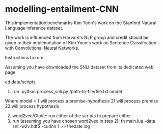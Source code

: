 # modelling-entailment-CNN
This implementation benchmarks Kim Yoon's work on the Stanford Natural Language Inference dataset.

The work is influenced from Harvard's NLP group and credit should be given to their implemntation of Kim Yoon's work on Sentence Classifcation with Convolutional Neural Networks.

Instructions to run:

Assuming you have downloaded the SNLI dataset from its dedicated web page.

cd data/scripts
1. run: python process_snli.py /path-to-file/file.txt model

Where model = 1 will process a premise-hypothesis
	     21 will process premise
	     22 will process hypothesis
 
2. word2vec/GloVe: run either of the scripts to prepare either
3. run (assuming you have chosen word2vec in step 2): th main.lua -data snli-w2v.hdf5 -cudnn 1 >> thedate.log
